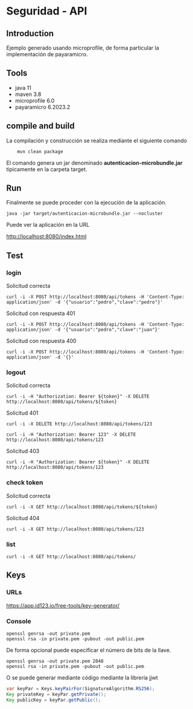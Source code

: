 # Seguridad - API

## Introduction

Ejemplo generado usando microprofile, de forma particular la implementación de payaramicro.

## Tools
- java 11
- maven 3.8
- microprofile 6.0
- payaramicro 6.2023.2

## compile and build

La compilación y construcción se realiza mediante el siguiente comando

```shell
    mvn clean package
```

El comando genera un jar denominado  **autenticacion-microbundle.jar** tipicamente en la carpeta target.


## Run

Finalmente se puede proceder con la ejecución de la aplicación.

```shell  
java -jar target/autenticacion-microbundle.jar --nocluster
```




Puede ver la aplicación en la URL

   [http://localhost:8080/index.html](http://localhost:8080/index.html)  

## Test

### login 

Solicitud correcta
```shell  
curl -i -X POST http://localhost:8080/api/tokens -H 'Content-Type: application/json' -d '{"usuario":"pedro","clave":"pedro"}'
```
Solicitud con respuesta 401
```shell  
curl -i -X POST http://localhost:8080/api/tokens -H 'Content-Type: application/json' -d '{"usuario":"pedro","clave":"juan"}'
```
Solicitud con respuesta 400
```shell  
curl -i -X POST http://localhost:8080/api/tokens -H 'Content-Type: application/json' -d '{}'
```


### logout
Solicitud correcta
```shell  
curl -i -H "Authorization: Bearer ${token}" -X DELETE http://localhost:8080/api/tokens/${token}  
```
Solicitud 401
```shell  
curl -i -X DELETE http://localhost:8080/api/tokens/123  
```
```shell  
curl -i -H "Authorization: Bearer 123" -X DELETE http://localhost:8080/api/tokens/123  
```
Solicitud 403
```shell  
curl -i -H "Authorization: Bearer ${token}" -X DELETE http://localhost:8080/api/tokens/123  
```


### check token
Solicitud correcta
```shell  
curl -i -X GET http://localhost:8080/api/tokens/${token} 
```
Solicitud 404
```shell  
curl -i -X GET http://localhost:8080/api/tokens/123  
```

### list

```shell  
curl -i -X GET http://localhost:8080/api/tokens/ 
```


## Keys

### URLs
https://app.id123.io/free-tools/key-generator/

### Console

```shell  
openssl genrsa -out private.pem 
openssl rsa -in private.pem -pubout -out public.pem
```

De forma opcional puede especificar el número de bits de la llave.

```shell  
openssl genrsa -out private.pem 2048 
openssl rsa -in private.pem -pubout -out public.pem
```

O se puede generar mediante código mediante la librería jjwt

```java
var keyPar = Keys.keyPairFor(SignatureAlgorithm.RS256);
Key privateKey = keyPar.getPrivate();
Key publicKey = keyPar.getPublic();
```